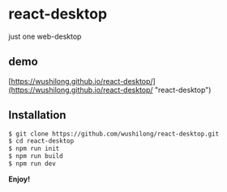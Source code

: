 # react-desktop
just one web-desktop
## demo
 [https://wushilong.github.io/react-desktop/](https://wushilong.github.io/react-desktop/ "react-desktop") 
## Installation
```bash
$ git clone https://github.com/wushilong/react-desktop.git
$ cd react-desktop
$ npm run init
$ npm run build
$ npm run dev
``` 
**Enjoy!**
